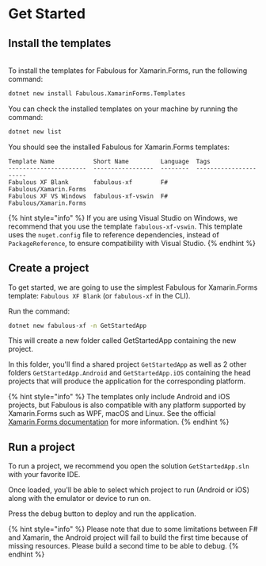 # Get Started

## Install the templates

\
To install the templates for Fabulous for Xamarin.Forms, run the following command:

```bash
dotnet new install Fabulous.XamarinForms.Templates
```

You can check the installed templates on your machine by running the command:

```bash
dotnet new list
```

You should see the installed Fabulous for Xamarin.Forms templates:

```
Template Name           Short Name         Language  Tags                  
----------------------  -----------------  --------  ----------------------
Fabulous XF Blank       fabulous-xf        F#        Fabulous/Xamarin.Forms
Fabulous XF VS Windows  fabulous-xf-vswin  F#        Fabulous/Xamarin.Forms
```

{% hint style="info" %}
If you are using Visual Studio on Windows, we recommend that you use the template `fabulous-xf-vswin`. This template uses the `nuget.config` file to reference dependencies, instead of `PackageReference`, to ensure compatibility with Visual Studio.
{% endhint %}

## Create a project

To get started, we are going to use the simplest Fabulous for Xamarin.Forms template: `Fabulous XF Blank` (or `fabulous-xf` in the CLI).

Run the command:

```bash
dotnet new fabulous-xf -n GetStartedApp
```

This will create a new folder called GetStartedApp containing the new project.

In this folder, you'll find a shared project `GetStartedApp` as well as 2 other folders `GetStartedApp.Android` and `GetStartedApp.iOS` containing the head projects that will produce the application for the corresponding platform.

{% hint style="info" %}
The templates only include Android and iOS projects, but Fabulous is also compatible with any platform supported by Xamarin.Forms such as WPF, macOS and Linux. See the official [Xamarin.Forms documentation](https://learn.microsoft.com/en-us/xamarin/get-started/supported-platforms) for more information.&#x20;
{% endhint %}

## Run a project

To run a project, we recommend you open the solution `GetStartedApp.sln` with your favorite IDE.

Once loaded, you'll be able to select which project to run (Android or iOS) along with the emulator or device to run on.

Press the debug button to deploy and run the application.

{% hint style="info" %}
Please note that due to some limitations between F# and Xamarin, the Android project will fail to build the first time because of missing resources. Please build a second time to be able to debug.
{% endhint %}
